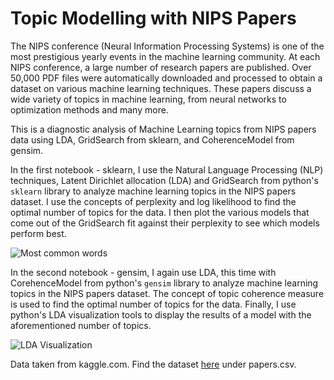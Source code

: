 # Topic Modelling with NIPS Papers

The NIPS conference (Neural Information Processing Systems) is one of the most prestigious yearly events in the machine learning community. At each NIPS conference, a large number of research papers are published. Over 50,000 PDF files were automatically downloaded and processed to obtain a dataset on various machine learning techniques. These papers discuss a wide variety of topics in machine learning, from neural networks to optimization methods and many more.

This is a diagnostic analysis of Machine Learning topics from NIPS papers data using LDA, GridSearch from sklearn, and CoherenceModel from gensim.

In the first notebook - sklearn, I use the Natural Language Processing (NLP) techniques, Latent Dirichlet allocation (LDA) and GridSearch from python's <code>sklearn</code> library to analyze machine learning topics in the NIPS papers dataset. I use the concepts of perplexity and log likelihood to find the optimal number of topics for the data. I then plot the various models that come out of the GridSearch fit against their perplexity to see which models perform best.

![Most common words](https://i.imgur.com/swFTsKK.png)

In the second notebook - gensim, I again use LDA, this time with CorehenceModel from python's <code>gensim</code> library to analyze machine learning topics in the NIPS papers dataset. The concept of topic coherence measure is used to find the optimal number of topics for the data. Finally, I use python's LDA visualization tools to display the results of a model with the aforementioned number of topics.

![LDA Visualization](https://i.imgur.com/0RlZb8F.jpg)

Data taken from kaggle.com. Find the dataset [here](https://www.kaggle.com/benhamner/nips-papers) under papers.csv.
